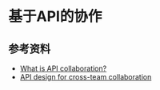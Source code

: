 # 基于API的协作


## 参考资料

- [What is API collaboration?](https://www.postman.com/api-platform/api-collaboration/)
- [API design for cross-team collaboration](https://www.benevolent.com/news-and-media/blog-and-videos/api-design-cross-team-collaboration/)
